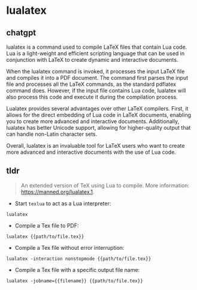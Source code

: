 # lualatex 
## chatgpt 
lualatex is a command used to compile LaTeX files that contain Lua code. Lua is a light-weight and efficient scripting language that can be used in conjunction with LaTeX to create dynamic and interactive documents.

When the lualatex command is invoked, it processes the input LaTeX file and compiles it into a PDF document. The command first parses the input file and processes all the LaTeX commands, as the standard pdflatex command does. However, if the input file contains Lua code, lualatex will also process this code and execute it during the compilation process.

Lualatex provides several advantages over other LaTeX compilers. First, it allows for the direct embedding of Lua code in LaTeX documents, enabling you to create more advanced and interactive documents. Additionally, lualatex has better Unicode support, allowing for higher-quality output that can handle non-Latin character sets.

Overall, lualatex is an invaluable tool for LaTeX users who want to create more advanced and interactive documents with the use of Lua code. 

## tldr 
 
> An extended version of TeX using Lua to compile.
> More information: <https://manned.org/lualatex.1>.

- Start `texlua` to act as a Lua interpreter:

`lualatex`

- Compile a Tex file to PDF:

`lualatex {{path/to/file.tex}}`

- Compile a Tex file without error interruption:

`lualatex -interaction nonstopmode {{path/to/file.tex}}`

- Compile a Tex file with a specific output file name:

`lualatex -jobname={{filename}} {{path/to/file.tex}}`
